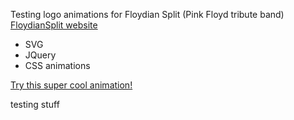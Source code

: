 Testing logo animations for Floydian Split (Pink Floyd tribute band)
<a href="http://floydian.vfdesign.org" target="_blank">FloydianSplit website</a>

- SVG
- JQuery
- CSS animations

<a href="http://vfdesign.org/SVG/" target="_blank">Try this super cool animation!</a>

testing stuff